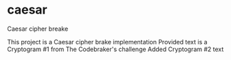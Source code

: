 # caesar
Caesar cipher breake

This project is a Caesar cipher brake implementation
Provided text is a Cryptogram #1 from The Codebraker's challenge
Added Cryptogram #2 text
